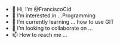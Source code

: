 - 👋 Hi, I’m @FranciscoCid
- 👀 I’m interested in ...Programming
- 🌱 I’m currently learning ... how to use GIT
- 💞️ I’m looking to collaborate on ...
- 📫 How to reach me ...

<!---
FranciscoCid/FranciscoCid is a ✨ special ✨ repository because its `README.md` (this file) appears on your GitHub profile.
You can click the Preview link to take a look at your changes.
--->

